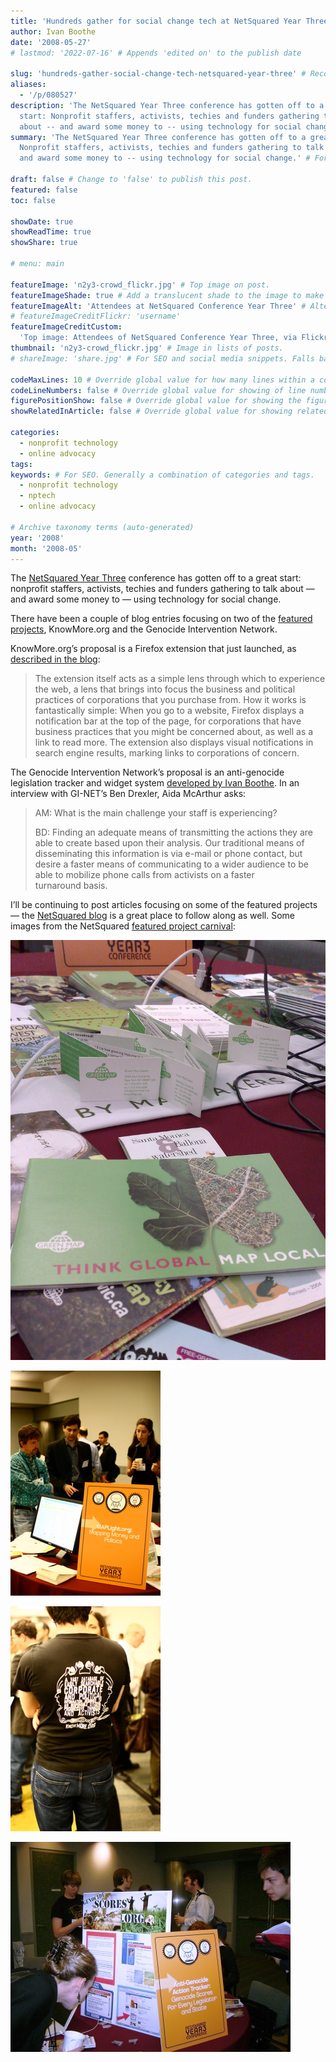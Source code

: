 ```yaml
---
title: 'Hundreds gather for social change tech at NetSquared Year Three'
author: Ivan Boothe
date: '2008-05-27'
# lastmod: '2022-07-16' # Appends 'edited on' to the publish date

slug: 'hundreds-gather-social-change-tech-netsquared-year-three' # Recommended length is 3 to 5 words.
aliases:
  - '/p/080527'
description: 'The NetSquared Year Three conference has gotten off to a great
  start: Nonprofit staffers, activists, techies and funders gathering to talk
  about -- and award some money to -- using technology for social change.' # For SEO and social media snippets.
summary: 'The NetSquared Year Three conference has gotten off to a great start:
  Nonprofit staffers, activists, techies and funders gathering to talk about --
  and award some money to -- using technology for social change.' # For the post in lists.

draft: false # Change to 'false' to publish this post.
featured: false
toc: false

showDate: true
showReadTime: true
showShare: true

# menu: main

featureImage: 'n2y3-crowd_flickr.jpg' # Top image on post.
featureImageShade: true # Add a translucent shade to the image to make overlaid text easier to read.
featureImageAlt: 'Attendees at NetSquared Conference Year Three' # Alternative text for featured image.
# featureImageCreditFlickr: 'username'
featureImageCreditCustom:
  'Top image: Attendees of NetSquared Conference Year Three, via Flickr.'
thumbnail: 'n2y3-crowd_flickr.jpg' # Image in lists of posts.
# shareImage: 'share.jpg' # For SEO and social media snippets. Falls back to thumbnail (if set) or featureImage.

codeMaxLines: 10 # Override global value for how many lines within a code block before auto-collapsing.
codeLineNumbers: false # Override global value for showing of line numbers within code block.
figurePositionShow: false # Override global value for showing the figure label.
showRelatedInArticle: false # Override global value for showing related posts in this series at the end of the content.

categories:
  - nonprofit technology
  - online advocacy
tags:
keywords: # For SEO. Generally a combination of categories and tags.
  - nonprofit technology
  - nptech
  - online advocacy

# Archive taxonomy terms (auto-generated)
year: '2008'
month: '2008-05'
---
```


The
[NetSquared Year Three](https://web.archive.org/web/20080710195249/http://www.netsquared.org/mashup 'NetSquared Mashup Challenge')
conference has gotten off to a great start: nonprofit staffers, activists,
techies and funders gathering to talk about — and award some money to — using
technology for social change.

There have been a couple of blog entries focusing on two of the
[featured projects](https://web.archive.org/web/20080709050029/http://www.netsquared.org/2008/conference/projects/n2y3_featured_projects 'View the featured projects'),
KnowMore.org and the Genocide Intervention Network.

KnowMore.org’s proposal is a Firefox extension that just launched, as
[described in the blog](https://web.archive.org/web/20080605012715/http://www.netsquared.org/blog/dietrich/knowmore-firefox-extension-debuts-netsquared-2008):

> The extension itself acts as a simple lens through which to experience the
> web, a lens that brings into focus the business and political practices of
> corporations that you purchase from. How it works is fantastically simple:
> When you go to a website, Firefox displays a notification bar at the top of
> the page, for corporations that have business practices that you might be
> concerned about, as well as a link to read more. The extension also displays
> visual notifications in search engine results, marking links to corporations
> of concern.

The Genocide Intervention Network’s proposal is an anti-genocide legislation
tracker and widget system
[developed by Ivan Boothe](https://web.archive.org/web/20080719230742/http://www.netsquared.org/2008/conference/projects/anti-genocide-action-tracker-genocide-scores-every-politician-state-and-university 'View the NetSquared proposal').
In an interview with GI-NET’s Ben Drexler, Aida McArthur asks:

> AM: What is the main challenge your staff is experiencing?
>
> BD: Finding an adequate means of transmitting the actions they are able to
> create based upon their analysis. Our traditional means of disseminating this
> information is via e-mail or phone contact, but desire a faster means of
> communicating to a wider audience to be able to mobilize phone calls from
> activists on a faster turnaround basis.

I’ll be continuing to post articles focusing on some of the featured projects —
the
[NetSquared blog](https://web.archive.org/web/20080531044252/http://www.netsquared.org/blog)
is a great place to follow along as well. Some images from the NetSquared
[featured project carnival](https://web.archive.org/web/20080709224453/http://netsquared.org/blog/brenda/n2y3con-project-carnival):

![Green Map (Flickr: Laura Whitehead)](green-map_flickr-thewhiteheads.jpg)

![MapLight.org (Flickr: Katie Laird)](maplight_flickr-happykatie.jpg)

![KnowMore.org Firefox extension (Flickr: Katie Laird)](knowmore_flickr-happykatie.jpg)

![Genocide Intervention Network's anti-genocide legislation tracker (Flickr: TechSoup for Libraries)](genocide-intervention-network_flickr-maintainitproject.jpg)
